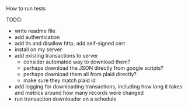 How to run tests

TODO:
  - write readme file
  - add authentication
  - add tls and disallow http, add self-signed cert
  - install on my server
  - add existing transactions to server
    - consider automated way to download them?
    - perhaps download the JSON directly from google scripts?
    - perhaps download them all from plaid directly?
    - make sure they match plaid id
  - add logging for downloading transactions, including how long it takes and metrics around how many records were changed
  - run transaction downloader on a schedule
